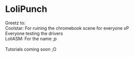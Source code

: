 # LoliPunch

Greetz to: \
Coolstar: For ruining the chromebook scene for everyone xP \
Everyone testing the drivers \
LoliASM: For the name ;p \
\
Tutorials coming soon ;O
